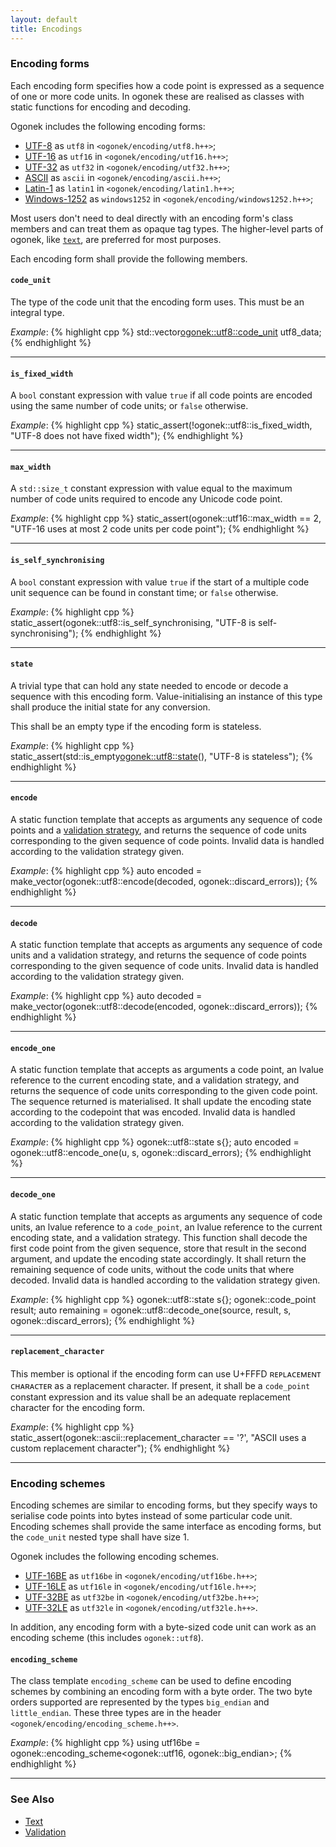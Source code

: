 ```yaml
---
layout: default
title: Encodings
---
```


### Encoding forms

Each encoding form specifies how a code point is expressed as a sequence of one
or more code units. In ogonek these are realised as classes with static
functions for encoding and decoding.

Ogonek includes the following encoding forms:

- [UTF-8] as `utf8` in `<ogonek/encoding/utf8.h++>`;
- [UTF-16] as `utf16` in `<ogonek/encoding/utf16.h++>`;
- [UTF-32] as `utf32` in `<ogonek/encoding/utf32.h++>`;
- [ASCII] as `ascii` in `<ogonek/encoding/ascii.h++>`;
- [Latin-1] as `latin1` in `<ogonek/encoding/latin1.h++>`;
- [Windows-1252] as `windows1252` in `<ogonek/encoding/windows1252.h++>`;

Most users don't need to deal directly with an encoding form's class members and
can treat them as opaque tag types. The higher-level parts of ogonek, like
[`text`][text], are preferred for most purposes.

Each encoding form shall provide the following members.

#### `code_unit`

The type of the code unit that the encoding form uses. This must be an integral
type.

*Example*:
{% highlight cpp %}
std::vector<ogonek::utf8::code_unit> utf8_data;
{% endhighlight %}

---

#### `is_fixed_width`

A `bool` constant expression with value `true` if all code points are encoded
using the same number of code units; or `false` otherwise.

*Example*:
{% highlight cpp %}
static_assert(!ogonek::utf8::is_fixed_width,
              "UTF-8 does not have fixed width");
{% endhighlight %}

---

#### `max_width`

A `std::size_t` constant expression with value equal to the maximum number of
code units required to encode any Unicode code point.

*Example*:
{% highlight cpp %}
static_assert(ogonek::utf16::max_width == 2,
              "UTF-16 uses at most 2 code units per code point");
{% endhighlight %}

---

#### `is_self_synchronising`

A `bool` constant expression with value `true` if the start of a multiple code
unit sequence can be found in constant time; or `false` otherwise.

*Example*:
{% highlight cpp %}
static_assert(ogonek::utf8::is_self_synchronising,
              "UTF-8 is self-synchronising");
{% endhighlight %}

---

#### `state`

A trivial type that can hold any state needed to encode or decode a sequence
with this encoding form. Value-initialising an instance of this type shall
produce the initial state for any conversion.

This shall be an empty type if the encoding form is stateless.

*Example*:
{% highlight cpp %}
static_assert(std::is_empty<ogonek::utf8::state>(),
              "UTF-8 is stateless");
{% endhighlight %}

---

#### `encode`

A static function template that accepts as arguments any sequence of code points
and a [validation strategy][validation], and returns the sequence of code units
corresponding to the given sequence of code points. Invalid data is handled
according to the validation strategy given.

*Example*:
{% highlight cpp %}
auto encoded = make_vector(ogonek::utf8::encode(decoded, ogonek::discard_errors));
{% endhighlight %}

---

#### `decode`

A static function template that accepts as arguments any sequence of code units
and a validation strategy, and returns the sequence of code points corresponding
to the given sequence of code units. Invalid data is handled according to the
validation strategy given.

*Example*:
{% highlight cpp %}
auto decoded = make_vector(ogonek::utf8::decode(encoded, ogonek::discard_errors));
{% endhighlight %}

---

#### `encode_one`

A static function template that accepts as arguments a code point, an lvalue
reference to the current encoding state, and a validation strategy, and returns
the sequence of code units corresponding to the given code point. The sequence
returned is materialised. It shall update the encoding state according to the
codepoint that was encoded. Invalid data is handled according to the validation
strategy given. 

*Example*:
{% highlight cpp %}
ogonek::utf8::state s{};
auto encoded = ogonek::utf8::encode_one(u, s, ogonek::discard_errors);
{% endhighlight %}

---

#### `decode_one`

A static function template that accepts as arguments any sequence of code units,
an lvalue reference to a `code_point`, an lvalue reference to the current
encoding state, and a validation strategy. This function shall decode the first
code point from the given sequence, store that result in the second argument,
and update the encoding state accordingly. It shall return the remaining
sequence of code units, without the code units that where decoded. Invalid data
is handled according to the validation strategy given.

*Example*:
{% highlight cpp %}
ogonek::utf8::state s{};
ogonek::code_point result;
auto remaining = ogonek::utf8::decode_one(source, result, s, ogonek::discard_errors);
{% endhighlight %}

<!-- TODO: flush state -->

---

#### `replacement_character`

This member is optional if the encoding form can use U+FFFD
&#640;&#7431;&#7448;&#671;&#7424;&#7428;&#7431;&#7437;&#7431;&#628;&#7451;
&#7428;&#668;&#7424;&#640;&#7424;&#7428;&#7451;&#7431;&#640; as a replacement
character. If present, it shall be a `code_point` constant expression and its
value shall be an adequate replacement character for the encoding form.

*Example*:
{% highlight cpp %}
static_assert(ogonek::ascii::replacement_character == '?',
              "ASCII uses a custom replacement character");
{% endhighlight %}

---

### Encoding schemes

Encoding schemes are similar to encoding forms, but they specify ways to
serialise code points into bytes instead of some particular code unit. Encoding
schemes shall provide the same interface as encoding forms, but the `code_unit`
nested type shall have size 1.

Ogonek includes the following encoding schemes.

- [UTF-16BE] as `utf16be` in `<ogonek/encoding/utf16be.h++>`;
- [UTF-16LE] as `utf16le` in `<ogonek/encoding/utf16le.h++>`;
- [UTF-32BE] as `utf32be` in `<ogonek/encoding/utf32be.h++>`;
- [UTF-32LE] as `utf32le` in `<ogonek/encoding/utf32le.h++>`.

In addition, any encoding form with a byte-sized code unit can work as an
encoding scheme (this includes `ogonek::utf8`).

#### `encoding_scheme`

The class template `encoding_scheme` can be used to define encoding schemes by
combining an encoding form with a byte order. The two byte orders supported are
represented by the types `big_endian` and `little_endian`. These three types are
in the header `<ogonek/encoding/encoding_scheme.h++>`.

*Example*:
{% highlight cpp %}
using utf16be = ogonek::encoding_scheme<ogonek::utf16, ogonek::big_endian>;
{% endhighlight %}

---

### See Also

- [Text][text]
- [Validation][validation]

 [text]: text.html
 [validation]: validation.html
 [UTF-8]: http://en.wikipedia.org/wiki/UTF-8
 [UTF-16]: http://en.wikipedia.org/wiki/UTF-16
 [UTF-32]: http://en.wikipedia.org/wiki/UTF-32
 [ASCII]: http://en.wikipedia.org/wiki/ASCII
 [Latin-1]: http://en.wikipedia.org/wiki/Latin-1
 [Windows-1252]: http://en.wikipedia.org/wiki/Windows-1252
 [GB18030]: http://en.wikipedia.org/wiki/GB18030
 [UTF-16BE]: http://en.wikipedia.org/wiki/UTF-16BE
 [UTF-16LE]: http://en.wikipedia.org/wiki/UTF-16LE
 [UTF-32BE]: http://en.wikipedia.org/wiki/UTF-32BE
 [UTF-32LE]: http://en.wikipedia.org/wiki/UTF-32LE
